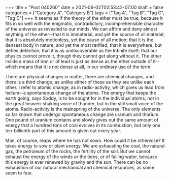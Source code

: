 +++
title = "Post 040260"
date = 2021-06-02T02:53:42-07:00
draft = false
categories = ["Category A", "Category B"]
tags = ["Tag A", "Tag B", "Tag C", "Tag D"]
+++
It seems as if the theory of the ether must be true, because it fits in so well with the enigmatic, contradictory, incomprehensible character of the universe as revealed to our minds. We can affirm and deny almost anything of the ether--that it is immaterial, and yet the source of all material; that it is absolutely motionless, yet the cause of all motion; that it is the densest body in nature, and yet the most rarified; that it is everywhere, but defies detection; that it is as undiscoverable as the Infinite itself; that our physics cannot prove it, though they cannot get along without it. The ether inside a mass of iron or of lead is just as dense as the ether outside of it--which means that it is not dense at all, in our ordinary use of the term.

There are physical changes in matter, there are chemical changes, and there is a third change, as unlike either of these as they are unlike each other. I refer to atomic change, as in radio-activity, which gives us lead from helium--a spontaneous change of the atoms. The energy that keeps the earth going, says Soddy, is to be sought for in the individual atoms; not in the great heaven-shaking voice of thunder, but in the still small voice of the atoms. Radio-activity is the mainspring of the universe. The only elements so far known that undergo spontaneous change are uranium and thorium. One pound of uranium contains and slowly gives out the same amount of energy that a hundred tons of coal evolves in its combustion, but only one ten-billionth part of this amount is given out every year.

Man, of course, reaps where he has not sown. How could it be otherwise? It takes energy to sow or plant energy. We are exhausting the coal, the natural gas, the petroleum of the rocks, the fertility of the soil. But we cannot exhaust the energy of the winds or the tides, or of falling water, because this energy is ever renewed by gravity and the sun. There can be no exhaustion of our natural mechanical and chemical resources, as some seem to fear.
